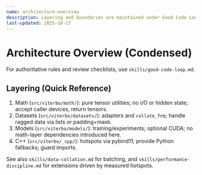 ```yaml
---
name: architecture-overview
description: Layering and boundaries are maintained under Good Code Loop; keep this for quick reference.
last-updated: 2025-10-17
---
```


# Architecture Overview (Condensed)

For authoritative rules and review checklists, use `skills/good-code-loop.md`.

## Layering (Quick Reference)

1. Math (`src/viterbo/math/`): pure tensor utilities; no I/O or hidden state; accept caller devices, return tensors.
2. Datasets (`src/viterbo/datasets/`): adapters and `collate_fn`s; handle ragged data via lists or padding+mask.
3. Models (`src/viterbo/models/`): training/experiments; optional CUDA; no math-layer dependencies introduced here.
4. C++ (`src/viterbo/_cpp/`): hotspots via pybind11; provide Python fallbacks; guard imports.

See also `skills/data-collation.md` for batching, and `skills/performance-discipline.md` for extensions driven by measured hotspots.
